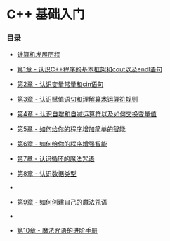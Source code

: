 # C++ 基础入门

### 目录

- [计算机发展历程](./计算机的发展历程.md)

- [第1章 - 认识C++程序的基本框架和cout以及endl语句](./章节/第1章-认识C++程序的基本框架和cout以及endl语句.md)

- [第2章 - 认识变量常量和cin语句](./章节/第2章-认识变量常量和cin语句.md)

- [第3章 - 认识赋值语句和理解算术运算符规则](./章节/第3章-认识赋值语句和理解算术运算符规则.md)

- [第4章 - 认识自增和自减运算符以及如何交换变量值](./章节/第4章-认识自增和自减运算符以及如何交换变量值.md)

- [第5章 - 如何给你的程序增加简单的智能](./章节/第5章-如何给你的程序增加简单的智能.md)

- [第6章 - 如何给你的程序增强智能](./章节/第6章-如何给你的程序增强智能.md)

- [第7章 - 认识循环的魔法咒语](./章节/第7章-认识循环的魔法咒语.md)

- [第8章 - 认识数据类型](./章节/第8章-认识数据类型.md)
- 
- [第9章 - 如何创建自己的魔法咒语](./章节/第9章-如何创建自己的魔法咒语.md)
- 
- [第10章 - 魔法咒语的进阶手册](./章节/第10章-魔法咒语的进阶手册.md)
